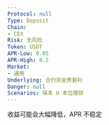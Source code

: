 ```yaml
---
Protocol: null
Type: Deposit
Chain:
- CEX
Risk: 无风险
Token: USDT
APR-Low: 0.05
APR-High: 0.2
Market:
- 通用
Underlying: 合约资金费套利
Danger: null
Scenarios: 保本 U 本位理财
---
```

收益可能会大幅降低，APR 不稳定